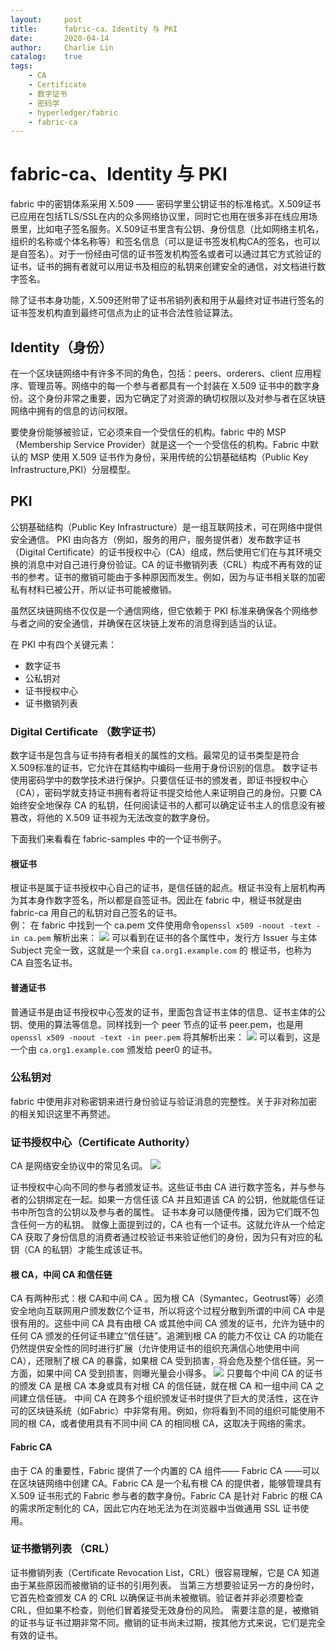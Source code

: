 ```yaml
---
layout:     post
title:      fabric-ca、Identity 与 PKI
date:       2020-04-14
author:     Charlie Lin
catalog:    true
tags:
    - CA
    - Certificate
    - 数字证书
    - 密码学
    - hyperledger/fabric
    - fabric-ca
---
```

# fabric-ca、Identity 与 PKI

fabric 中的密钥体系采用 X.509 —— 密码学里公钥证书的标准格式。X.509证书已应用在包括TLS/SSL在内的众多网络协议里，同时它也用在很多非在线应用场景里，比如电子签名服务。X.509证书里含有公钥、身份信息（比如网络主机名，组织的名称或个体名称等）和签名信息（可以是证书签发机构CA的签名，也可以是自签名）。对于一份经由可信的证书签发机构签名或者可以通过其它方式验证的证书，证书的拥有者就可以用证书及相应的私钥来创建安全的通信，对文档进行数字签名。

除了证书本身功能，X.509还附带了证书吊销列表和用于从最终对证书进行签名的证书签发机构直到最终可信点为止的证书合法性验证算法。
## Identity（身份）

在一个区块链网络中有许多不同的角色，包括：peers、orderers、client 应用程序、管理员等。网络中的每一个参与者都具有一个封装在 X.509 证书中的数字身份。这个身份非常之重要，因为它确定了对资源的确切权限以及对参与者在区块链网络中拥有的信息的访问权限。

要使身份能够被验证，它必须来自一个受信任的机构。fabric 中的 MSP（Membership Service Provider）就是这一个一个受信任的机构。Fabric 中默认的 MSP 使用 X.509 证书作为身份，采用传统的公钥基础结构（Public Key Infrastructure,PKI）分层模型。

## PKI
公钥基础结构（Public Key Infrastructure）是一组互联网技术，可在网络中提供安全通信。
PKI 由向各方（例如，服务的用户，服务提供者）发布数字证书（Digital Certificate）的证书授权中心（CA）组成，然后使用它们在与其环境交换的消息中对自己进行身份验证。CA 的证书撤销列表（CRL）构成不再有效的证书的参考。证书的撤销可能由于多种原因而发生。例如，因为与证书相关联的加密私有材料已被公开，所以证书可能被撤销。

虽然区块链网络不仅仅是一个通信网络，但它依赖于 PKI 标准来确保各个网络参与者之间的安全通信，并确保在区块链上发布的消息得到适当的认证。

在 PKI 中有四个关键元素：
* 数字证书
* 公私钥对
* 证书授权中心
* 证书撤销列表
  
### Digital Certificate （数字证书）

数字证书是包含与证书持有者相关的属性的文档。最常见的证书类型是符合 X.509标准的证书，它允许在其结构中编码一些用于身份识别的信息。
数字证书使用密码学中的数学技术进行保护。只要信任证书的颁发者，即证书授权中心（CA），密码学就支持证书拥有者将证书提交给他人来证明自己的身份。只要 CA 始终安全地保存 CA 的私钥，任何阅读证书的人都可以确定证书主人的信息没有被篡改，将他的 X.509 证书视为无法改变的数字身份。


下面我们来看看在 fabric-samples 中的一个证书例子。
#### 根证书
根证书是属于证书授权中心自己的证书，是信任链的起点。根证书没有上层机构再为其本身作数字签名，所以都是自签证书。因此在 fabric 中，根证书就是由 fabric-ca 用自己的私钥对自己签名的证书。  
例：
在 fabric 中找到一个 ca.pem 文件使用命令`openssl x509 -noout -text -in ca.pem` 解析出来：
![](https://tva1.sinaimg.cn/large/007S8ZIlgy1gdsq520ta6j30yr0u0zrk.jpg)
可以看到在证书的各个属性中，发行方 Issuer 与主体 Subject 完全一致，这就是一个来自 `ca.org1.example.com` 的 根证书，也称为 CA 自签名证书。

#### 普通证书
普通证书是由证书授权中心签发的证书，里面包含证书主体的信息、证书主体的公钥、使用的算法等信息。同样找到一个 peer 节点的证书 peer.pem，也是用`openssl x509 -noout -text -in peer.pem` 将其解析出来：
![](https://tva1.sinaimg.cn/large/007S8ZIlgy1gdsqc1dwq1j30u00v67d1.jpg)
可以看到，这是一个由 `ca.org1.example.com` 颁发给 peer0 的证书。
### 公私钥对
fabric 中使用非对称密钥来进行身份验证与验证消息的完整性。关于非对称加密的相关知识这里不再赘述。
### 证书授权中心（Certificate Authority）
CA 是网络安全协议中的常见名词。
![](https://tva1.sinaimg.cn/large/007S8ZIlgy1gdtftk9nsvj310a0h0jv2.jpg)

证书授权中心向不同的参与者颁发证书。这些证书由 CA 进行数字签名，并与参与者的公钥绑定在一起。如果一方信任该 CA 并且知道该 CA 的公钥，他就能信任证书中所包含的公钥以及参与者的属性。
证书本身可以随便传播，因为它们既不包含任何一方的私钥。
就像上面提到过的，CA 也有一个证书。这就允许从一个给定 CA 获取了身份信息的消费者通过校验证书来验证他们的身份，因为只有对应的私钥（CA 的私钥）才能生成该证书。
#### 根 CA，中间 CA 和信任链
CA 有两种形式：根 CA和中间 CA 。因为根 CA（Symantec，Geotrust等）必须安全地向互联网用户颁发数亿个证书，所以将这个过程分散到所谓的中间 CA 中是很有用的。这些中间 CA 具有由根 CA 或其他中间 CA 颁发的证书，允许为链中的任何 CA 颁发的任何证书建立“信任链”。追溯到根 CA 的能力不仅让 CA 的功能在仍然提供安全性的同时进行扩展（允许使用证书的组织充满信心地使用中间 CA），还限制了根 CA 的暴露，如果根 CA 受到损害，将会危及整个信任链。另一方面，如果中间 CA 受到损害，则曝光量会小得多。
![](https://tva1.sinaimg.cn/large/007S8ZIlgy1gdtg7zxq6xj312o0mgaf1.jpg)
只要每个中间 CA 的证书的颁发 CA 是根 CA 本身或具有对根 CA 的信任链，就在根 CA 和一组中间 CA 之间建立信任链。
中间 CA 在跨多个组织颁发证书时提供了巨大的灵活性，这在许可的区块链系统（如Fabric）中非常有用。例如，你将看到不同的组织可能使用不同的根 CA，或者使用具有不同中间 CA 的相同根 CA，这取决于网络的需求。
#### Fabric CA
由于 CA 的重要性，Fabric 提供了一个内置的 CA 组件—— Fabric CA ——可以在区块链网络中创建 CA。Fabric CA 是一个私有根 CA 的提供者，能够管理具有 X.509 证书形式的 Fabric 参与者的数字身份。Fabric CA 是针对 Fabric 的根 CA 的需求所定制化的 CA，因此它内在地无法为在浏览器中当做通用 SSL 证书使用。
### 证书撤销列表 （CRL）
证书撤销列表（Certificate Revocation List，CRL）很容易理解，它是 CA 知道由于某些原因而被撤销的证书的引用列表。
当第三方想要验证另一方的身份时，它首先检查颁发 CA 的 CRL 以确保证书尚未被撤销。验证者并非必须要检查 CRL，但如果不检查，则他们冒着接受无效身份的风险。
需要注意的是，被撤销的证书与证书过期非常不同。撤销的证书尚未过期，按其他方式来说，它们是完全有效的证书。
